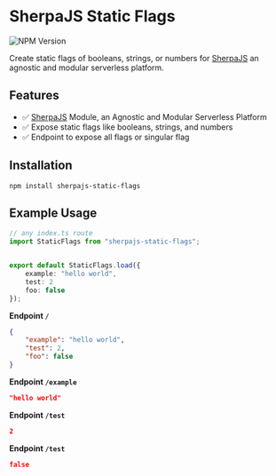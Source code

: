 
# SherpaJS Static Flags
![NPM Version](https://img.shields.io/npm/v/sherpajs-static-flags)

Create static flags of booleans, strings, or numbers for [SherpaJS](https://github.com/sellersindustry/SherpaJS) an agnostic and modular serverless platform.



## Features
- ✅ [SherpaJS](https://github.com/sellersindustry/SherpaJS) Module, an Agnostic and Modular Serverless Platform
- ✅ Expose static flags like booleans, strings, and numbers
- ✅ Endpoint to expose all flags or singular flag

## Installation
```
npm install sherpajs-static-flags
```

## Example Usage
```typescript
// any index.ts route
import StaticFlags from "sherpajs-static-flags";


export default StaticFlags.load({
    example: "hello world",
    test: 2
    foo: false
});
```

**Endpoint `/`**
```json
{
    "example": "hello world",
    "test": 2,
    "foo": false
}
```

**Endpoint `/example`**
```json
"hello world"
```

**Endpoint `/test`**
```json
2
```

**Endpoint `/test`**
```json
false
```

